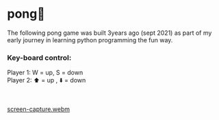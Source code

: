 # pong🏓
The following pong game was built 3years ago (sept 2021) as part of my early journey in learning python programming the fun way.

### Key-board control:
Player 1: W = up, S = down <br>
Player 2: ⬆️ = up ,  ⬇️ = down


<br>

[screen-capture.webm](https://github.com/Kmohamedalie/pong/assets/63104472/9c9e3d9b-8336-4e6e-903e-e3c061e8f975)
